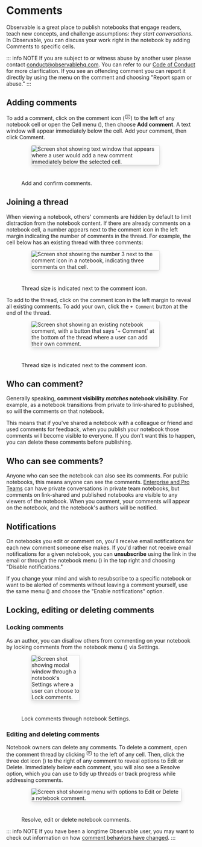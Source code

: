# Comments

Observable is a great place to publish notebooks that engage readers, teach new concepts, and challenge assumptions: *they start conversations.* In Observable, you can discuss your work right in the notebook by adding Comments to specific cells.

::: info NOTE
If you are subject to or witness abuse by another user please contact [conduct@observablehq.com](mailto:conduct@observablehq.com). You can refer to our <a href="https://observablehq.com/@observablehq/code-of-conduct">Code of Conduct</a> for more clarification. If you see an offending comment you can report it directly by using the menu on the comment and choosing "Report spam or abuse."
:::

## Adding comments

To add a comment, click on the comment icon (<svg width="16" height="16" viewBox="0 0 16 16" fill="none" style="display: inline !important;"><path d="M13 3L9 3L3 3C2.44772 3 2 3.44772 2 4L2 11C2 11.5523 2.44772 12 3 12L7.5 12L9.5 14L11.5 12L13 12C13.5523 12 14 11.5523 14 11L14 4C14 3.44772 13.5523 3 13 3Z" stroke="currentColor" strokeWidth="2"/><line x1="5" y1="9" x2="11" y2="9" stroke="currentColor" strokeWidth="2"/><line x1="5" y1="6" x2="10" y2="6" stroke="currentColor" strokeWidth="2"/></svg>) to the left of any notebook cell or open the Cell menu (<Icon name="threeVertDots" />), then choose **Add comment**. A text window will appear immediately below the cell. Add your comment, then click Comment.

<figure>
  <img
    style="border-radius:2px;box-shadow:0 4px 12px rgba(0,0,0,0.15), 0 0 0 1px rgba(0, 0, 0, 0.1);margin-left:27px;margin-bottom:40px;max-width: 80%"
    src="/collaborating/comments/new-comment.png" alt="Screen shot showing text window that appears where a user would add a new comment immediately below the selected cell."
  />
  <figcaption>Add and confirm comments.</figcaption>
</figure>

## Joining a thread

When viewing a notebook, others' comments are hidden by default to limit distraction from the notebook content. If there are already comments on a notebook cell, a number appears next to the comment icon in the left margin indicating the number of comments in the thread. For example, the cell below has an existing thread with three comments:

<figure>
  <img
    style="border-radius:2px;box-shadow:0 4px 12px rgba(0,0,0,0.15), 0 0 0 1px rgba(0, 0, 0, 0.1);margin-left:27px;margin-bottom:40px;max-width: 80%"
    src="/collaborating/comments/comment-count.png" alt="Screen shot showing the number 3 next to the comment icon in a notebook, indicating three comments on that cell."
  />
  <figcaption>Thread size is indicated next to the comment icon.</figcaption>
</figure>

To add to the thread, click on the comment icon in the left margin to reveal all existing comments. To add your own, click the `+ Comment` button at the end of the thread.

<figure>
  <img
    style="border-radius:2px;box-shadow:0 4px 12px rgba(0,0,0,0.15), 0 0 0 1px rgba(0, 0, 0, 0.1);margin-left:27px;margin-bottom:40px;max-width: 80%"
    src="/collaborating/comments/add-to-thread.png" alt="Screen shot showing an existing notebook comment, with a button that says '+ Comment' at the bottom of the thread where a user can add their own comment."
  />
  <figcaption>Thread size is indicated next to the comment icon.</figcaption>
</figure>

## Who can comment?

Generally speaking, __comment visibility _matches_ notebook visibility__. For example, as a notebook transitions from private to link-shared to published, so will the comments on that notebook.

This means that if you've shared a notebook with a colleague or friend and used comments for feedback, when you publish your notebook those comments will become visible to everyone. If you don't want this to happen, you can delete these comments before publishing.

## Who can see comments?

Anyone who can see the notebook can also see its comments. For public notebooks, this means anyone can see the comments. [Enterprise and Pro Teams](https://observablehq.com/teams) can have private conversations in private team notebooks, but comments on link-shared and published notebooks are visible to any viewers of the notebook. When you comment, your comments will appear on the notebook, and the notebook's authors will be notified.

## Notifications

On notebooks you edit or comment on, you'll receive email notifications for each new comment someone else makes. If you'd rather not receive email notifications for a given notebook, you can __unsubscribe__ using the link in the email or through the notebook menu (<Icon name="threeHorizDots" />) in the top right and choosing "Disable notifications."

If you change your mind and wish to resubscribe to a specific notebook or want to be alerted of comments without leaving a comment yourself, use the same menu (<Icon name="threeHorizDots" />) and choose the "Enable notifications" option.

## Locking, editing or deleting comments

### Locking comments

As an author, you can disallow others from commenting on your notebook by locking comments from the notebook menu (<Icon name="threeHorizDots" />) via Settings.

<figure>
  <img
    style="border-radius:2px;box-shadow:0 4px 12px rgba(0,0,0,0.15), 0 0 0 1px rgba(0, 0, 0, 0.1);margin-left:27px;margin-bottom:40px;max-width: 30%"
    src="/collaborating/comments/lock-comments.png" alt="Screen shot showing modal window through a notebook's Settings where a user can choose to Lock comments."
  />
  <figcaption>Lock comments through notebook Settings.</figcaption>
</figure>

### Editing and deleting comments

Notebook owners can delete any comments. To delete a comment, open the comment thread by clicking <svg width="16" height="16" viewBox="0 0 16 16" fill="none" style="display: inline !important;"><path d="M13 3L9 3L3 3C2.44772 3 2 3.44772 2 4L2 11C2 11.5523 2.44772 12 3 12L7.5 12L9.5 14L11.5 12L13 12C13.5523 12 14 11.5523 14 11L14 4C14 3.44772 13.5523 3 13 3Z" stroke="currentColor" strokeWidth="2"/><line x1="5" y1="9" x2="11" y2="9" stroke="currentColor" strokeWidth="2"/><line x1="5" y1="6" x2="10" y2="6" stroke="currentColor" strokeWidth="2"/></svg> to the left of any cell. Then, click the three dot icon (<Icon name="threeHorizDots" />) to the right of any comment to reveal options to Edit or Delete. Immediately below each comment, you will also see a Resolve option, which you can use to tidy up threads or track progress while addressing comments.

<figure>
  <img
    style="border-radius:2px;box-shadow:0 4px 12px rgba(0,0,0,0.15), 0 0 0 1px rgba(0, 0, 0, 0.1);margin-left:27px;margin-bottom:40px;max-width: ${width}"
    src="/collaborating/comments/edit-delete-comments.png" alt="Screen shot showing menu with options to Edit or Delete a notebook comment."
  />
  <figcaption>Resolve, edit or delete notebook comments.</figcaption>
</figure>

::: info NOTE
If you have been a longtime Observable user, you may want to check out information on how <a href="https://observablehq.com/@observablehq/comments#migration">comment behaviors have changed</a>.
:::